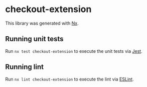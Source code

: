 # checkout-extension

This library was generated with [Nx](https://nx.dev).

## Running unit tests

Run `nx test checkout-extension` to execute the unit tests via [Jest](https://jestjs.io).

## Running lint

Run `nx lint checkout-extension` to execute the lint via [ESLint](https://eslint.org/).
